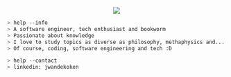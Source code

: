 <p align="center">
  <img src="https://user-images.githubusercontent.com/39976114/140502994-c2f06856-590a-4b4b-8c36-4633b6143dc4.png" />
</p>

```bash
> help --info
> A software engineer, tech enthusiast and bookworm
> Passionate about knowledge
> I love to study topics as diverse as philosophy, methaphysics and...
> Of course, coding, software engineering and tech :D
```

```bash
> help --contact
> linkedin: jwandekoken
```
